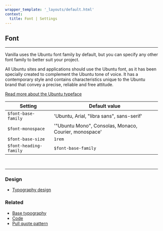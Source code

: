```yaml
---
wrapper_template: '_layouts/default.html'
context:
  title: Font | Settings
---
```


## Font

<hr>

Vanilla uses the Ubuntu font family by default, but you can specify any other font family to better suit your project.

All Ubuntu sites and applications should use the Ubuntu font, as it has been specially created to complement the Ubuntu tone of voice. It has a contemporary style and contains characteristics unique to the Ubuntu brand that convey a precise, reliable and free attitude.

[Read more about the Ubuntu typeface](http://font.ubuntu.com/)

| Setting                | Default value                                         |
| ---------------------- | ----------------------------------------------------- |
| `$font-base-family`    | 'Ubuntu, Arial, "libra sans", sans-serif'             |
| `$font-monospace`      | '"Ubuntu Mono", Consolas, Monaco, Courier, monospace' |
| `$font-base-size`      | `1rem`                                                |
| `$font-heading-family` | `$font-base-family`                                   |

<br>
<hr>

### Design

- [Typography design](https://github.com/ubuntudesign/vanilla-design/tree/master/Typography)

### Related

- [Base typography](/base/typography)
- [Code](/base/code)
- [Pull quote pattern](/patterns/pull-quote)
